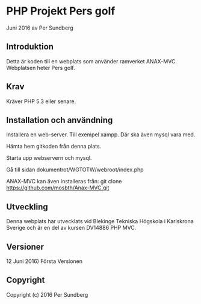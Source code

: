 PHP Projekt Pers golf
=========================================

Juni 2016 av Per Sundberg 


Introduktion
------------

Detta är koden till en webplats som använder ramverket ANAX-MVC.
Webplatsen heter Pers golf.

Krav
-----------

Kräver PHP 5.3 eller senare.

Installation och användning
----------------------
Installera en web-server. Till exempel xampp. Där ska även 
mysql vara med.

Hämta hem gitkoden från denna plats.

Starta upp webservern och mysql.

Gå till sidan dokumentrot/WGTOTW/webroot/index.php

ANAX-MVC kan även installeras från:
git clone https://github.com/mosbth/Anax-MVC.git


Utveckling
-----------------------
Denna webplats har utvecklats vid Blekinge Tekniska Högskola i Karlskrona Sverige
och är en del av kursen DV14886 PHP MVC.

Versioner
---------------
12 Juni 2016) Första Versionen

Copyright
---------------------
Copyright (c) 2016 Per Sundberg  
